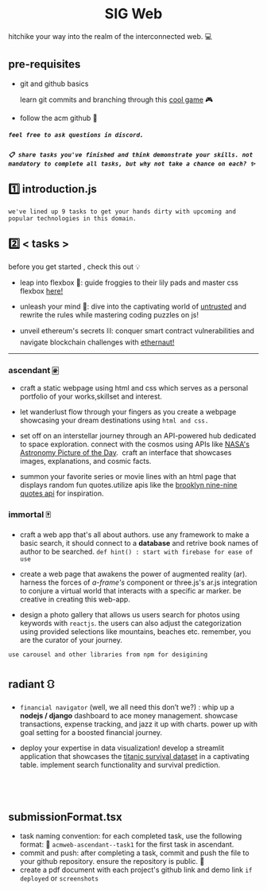 <p align="center">
<!-- 
<a href="https://aseam.acm.org/">
    <img src="" alt="Logo" width=30%>
  </a>
-->
  <h1 align="center">SIG Web</h1>
</p>

hitchike your way into the realm of the interconnected web.  💻

## pre-requisites
- git and github basics 

    learn git commits and branching through this [cool game](https://learngitbranching.js.org/) 🎮

-  follow the acm github 🌟

##### `feel free to ask questions in discord.`
##### `📋 share tasks you've finished and think demonstrate your skills. not mandatory to complete all tasks, but why not take a chance on each? ✨`


## 1️⃣ introduction.js

`we've lined up 9 tasks to get your hands dirty with upcoming and popular technologies in this domain.`




## 2️⃣ < tasks >

before you get started , check this out 💡
      
- leap into flexbox  🐸: guide froggies to their lily pads and master css flexbox   [here!](https://flexboxfroggy.com/)

- unleash your mind 🚀: dive into the captivating world of [untrusted](https://alexnisnevich.github.io/untrusted/) and rewrite the rules while mastering coding puzzles on js! 

- unveil ethereum's secrets ⛓️: conquer smart contract vulnerabilities and navigate blockchain challenges with [ethernaut!](https://ethernaut.openzeppelin.com/)


---

### ascendant 🀅
-  craft a static webpage using html and css which serves as a personal portfolio of your works,skillset and interest.
 



- let wanderlust flow through your fingers as you create a webpage showcasing your dream destinations using `html and css.` 

- set off on an interstellar journey through an API-powered hub dedicated to space exploration. connect with the cosmos using APIs like [NASA's Astronomy Picture of the Day](https://data.nasa.gov/Space-Science/Astronomy-Picture-of-the-Day-API/ez2w-t8ua).  &nbsp;craft an interface that  showcases  images,  explanations, and  cosmic facts.

- summon your favorite series or movie lines with an html page that displays random fun quotes.utilize apis like the [brooklyn nine-nine quotes api](https://rapidapi.com/JacksonBright/api/brooklyn-nine-nine-quotes) for inspiration. 


### immortal 🀄

- craft a web app that's all about authors. use any framework to make a basic search, it should connect to a  **database** and retrive book names of author to be searched.  `def hint() : start with firebase for ease of use`

- create a web page that awakens the power of augmented reality (ar). harness the forces of _a-frame's <a-marker>_ component or three.js's ar.js integration to conjure a virtual world that interacts with a specific ar marker. be creative in creating this web-app.

- design a photo gallery that allows us users search for photos using keywords with `reactjs`. the users can also adjust the categorization using provided selections like mountains, beaches etc. remember, you are the curator of your journey. 

`use carousel and other libraries from npm for desigining`


## radiant ⛻

- `financial navigator` (well, we all need this don’t we?) : whip up a **nodejs / django** dashboard to ace money management. showcase transactions, expense tracking, and jazz it up with charts. power up with goal setting for a boosted financial journey.

- deploy your expertise in data visualization! develop a streamlit application that showcases the [titanic survival dataset](https://www.kaggle.com/competitions/titanic) in a captivating table. implement search functionality and survival prediction.

## &nbsp;&nbsp;&nbsp;&nbsp;&nbsp;</tasks>








## submissionFormat.tsx
- task naming convention: for each completed task, use the following format: 📝  `acmweb-ascendant--task1` for the first task in ascendant.
- commit and push: after completing a task, commit and push the file to your github repository. ensure the repository is public. 🚀
- create a pdf document with each project's github link and demo link `if deployed` or `screenshots`
